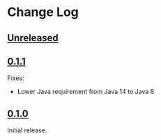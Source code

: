 # Change Log

## [Unreleased]


## [0.1.1]

Fixes:

 * Lower Java requirement from Java 14 to Java 8


## [0.1.0]

Initial release.


[Unreleased]: https://github.com/cashapp/exhaustive/compare/0.1.1...HEAD
[0.1.1]: https://github.com/cashapp/turbine/releases/tag/0.1.1
[0.1.0]: https://github.com/cashapp/turbine/releases/tag/0.1.0
